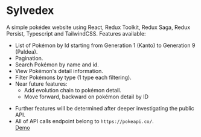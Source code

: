 # Sylvedex

A simple pokédex website using React, Redux Toolkit, Redux Saga, Redux Persist, Typescript and TailwindCSS.
Features available:
  - List of Pokémon by Id starting from Generation 1 (Kanto) to Generation 9 (Paldea).
  - Pagination.
  - Search Pokémon by name and id.
  - View Pokémon's detail information.
  - Filter Pokémons by type (1 type each filtering).
  - Near future features: 
    - Add evolution chain to pokémon detail.
    - Move forward, backward on pokémon detail by ID
* Further features will be determined after deeper investigating the public API.
* All of API calls endpoint belong to `https://pokeapi.co/`.\
[Demo](http://sylvedex-ci.s3-website-ap-southeast-2.amazonaws.com)

